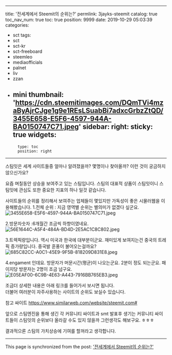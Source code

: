 
---
title: '전세계에서 Steemit의 순위는?'
permlink: 3jayks-steemit
catalog: true
toc_nav_num: true
toc: true
position: 9999
date: 2019-10-29 05:03:39
categories:
- sct
tags:
- sct
- sct-kr
- sct-freeboard
- steemleo
- mediaofficials
- palnet
- liv
- zzan
- mini
thumbnail: 'https://cdn.steemitimages.com/DQmTVi4mzaByAjrCJge1g9e1REsLSuabBi7adxcGrbzZtQD/3455E658-E5F6-4597-944A-BA0150747C71.jpeg'
sidebar:
    right:
        sticky: true
widgets:
    -
        type: toc
        position: right
---


스팀잇은 세계 사이트들중 얼마나 알려졌을까? 
몇명이나 찾아올까? 
이런 것이 궁금하지 않으신가요? 

요즘 며칠동안 상승을 보여주고 있는 스팀입니다. 
스팀의 대표적 상품이 스팀잇이니 스팀잇에 관심도 또한 중요한 지표의 하나 일것 같습니다.  

사이트들의 순위를 정리해서 보여주는 업체들이 몇있지만 가독성이 좋은 시물러웹을 이용해봤습니다. 
1.전체 순위 : 지금 영역별 순위는 별의미가 없겠다 싶군요. 
![3455E658-E5F6-4597-944A-BA0150747C71.jpeg](https://cdn.steemitimages.com/DQmTVi4mzaByAjrCJge1g9e1REsLSuabBi7adxcGrbzZtQD/3455E658-E5F6-4597-944A-BA0150747C71.jpeg)

2.방문자숫자 :6개월간 조금씩 하향이였네요. 
![56E1644C-A5F4-484A-BD4D-2E5AC1C8C802.jpeg](https://cdn.steemitimages.com/DQmUeuSs3dFn5pL9s7FZLRZEEPRoUAwJw7TxFSEfdU5NTvU/56E1644C-A5F4-484A-BD4D-2E5AC1C8C802.jpeg)

3.트렉픽량입니다.  역시 미국과 한국에 대부분이군요.  재미있게 보여지는건 중국의 트레픽 증가량입니다.  중국발 훈풍이 불어오는걸까요? 
![685C82CC-A0C1-45E9-9F5B-818209D831E8.jpeg](https://cdn.steemitimages.com/DQmfGi3KQZcM9HF9TB2AsB3MfQYaxN26h2gWFiNiz8khCxp/685C82CC-A0C1-45E9-9F5B-818209D831E8.jpeg)

4.engament 인데요. 방문자가 머문시간(평균)이 나오는군요. 2분이 정도 되는군요.  패이지당 방문자는 2명이 조금 넘구요. 
![E05EAF00-6C9B-4E63-A443-7916BB765EB3.jpeg](https://cdn.steemitimages.com/DQmNmLHdbSk1PDb8knpTzKwniTrbNc4BN4wi7NcvpKPmD2r/E05EAF00-6C9B-4E63-A443-7916BB765EB3.jpeg)

조금더 상세한 내용은 아래 링크를 들어가서 보시면 됩니다.  
더불어 여러분이 자주사용하는 사이트의 순위도 보실수 있습니다.  

참고 싸이트 
https://www.similarweb.com/website/steemit.com#

앞으로 스팀엔진을 통해 생긴 각 커뮤니티 싸이트과 smt 발표후 생기는 커뮤니티 싸이트들이 스팀잇의 순위보다 올라갈 수도 있지 않을까 그런생각도 해보구요. ㅎㅎㅎ 

결과적으론 스팀의 가치상승에 기여를 할꺼라고 생각합니다.

- - -

This page is synchronized from the post: ['전세계에서 Steemit의 순위는?'](https://steemit.com/@kingbit/3jayks-steemit)
